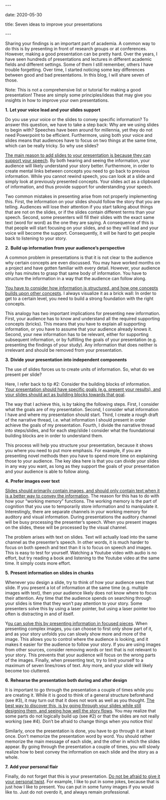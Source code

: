 \---

date: 2020-05-30

title: Seven ideas to improve your presentations

\---

Sharing your findings is an important part of academia. A common way to do this is by presenting in front of research groups or at conferences. However, making a good presentation can be pretty hard. Over the years, I have seen hundreds of presentations and lectures in different academic fields and different settings. Some of them I still remember, others I have trouble forgetting. Over time, I started noticing some key differences between good and bad presentations. In this blog, I will share seven of those.

Note: This is not a comprehensive list or tutorial for making a good presentation! These are simply some principles/ideas that may give you insights in how to improve your own presentations. 

**1.**    **Let your voice lead and your slides support**

Do you use your voice or the slides to convey specific information? To answer this question, we have to take a step back: Why are we using slides to begin with? Speeches have been around for millennia, yet they do not need Powerpoint to be efficient. Furthermore, using both your voice and slides means that audiences have to focus on two things at the same time, which can be really tricky. So why use slides?

<u>The main reason to add slides to your presentation is because they can support your speech</u>. By both hearing and seeing the information, your audience will likely understand your story better. Furthermore, in order to create mental links between concepts you need to go back to previous information. While you cannot rewind speech, you can look at a slide and simply look at previously presented concepts. Your slides act as a clipboard of information, and thus provide support for understanding your speech.

Two common mistakes in presenting arise from not properly implementing this. First, the information on your slides should follow the story that you are telling. Audiences will lose their attention if you start talking about things that are not on the slides, or if the slides contain different terms than your speech. Second, some presenters will fill their slides with the exact same text (word for word) as the one they are saying. A consequence of this is that people will start focusing on your slides, and so they will lead and your voice will become the support. Consequently, it will be hard to get people back to listening to your story.

**2.**    **Build up information from your audience’s perspective**

A common problem in presentations is that it is not clear to the audience why certain concepts are even discussed. You may have worked months on a project and have gotten familiar with every detail. However, your audience only has minutes to grasp that same body of information. You have to structure the information in a way that the audience can follow along.

<u>You have to consider how information is structured, and how one concepts builds upon other concepts</u>. I always visualize it as a brick wall: In order to get to a certain level, you need to build a strong foundation with the right concepts. 

This analogy has two important implications for presenting new information. First, your audience has to know and understand all the required supporting concepts (bricks). This means that you have to explain all supporting information, or you have to assume that your audience already knows it. Second, your new information has to be relevant, either for supporting subsequent information, or by fulfilling the goals of your presentation (e.g. presenting the findings of your study). Any information that does neither is irrelevant and should be removed from your presentation.

**3.**    **Divide your presentation into independent components**

The use of slides forces us to create units of information. So, what do we present per slide? 

Here, I refer back to tip #2: Consider the building blocks of information. <u>Your presentation should have specific goals (e.g. present your results), and your slides should act as building blocks towards that goal</u>. 

The way that I achieve this, is by taking the following steps. First, I consider what the goals are of my presentation. Second, I consider what information I have and where my presentation should start. Third, I create a rough draft of the narrative thread, i.e. what information I should present in order achieve the goals of my presentation. Fourth, I divide the narrative thread into steps/slides, and for each step/slide I consider what the foundational building blocks are in order to understand them. 

This process will help you structure your presentation, because it shows you where you need to put more emphasis. For example, if you are presenting novel methods then you have to spend more time on explaining those to your audience. The key idea here is that you can divide your slides in any way you want, as long as they support the goals of your presentation and your audience is able to follow along.

**4.**    **Prefer images over text**

<u>Slides should primarily contain images, and should only contain text when it is a better way to convey the information</u>. The reason for this has to do with how your “working memory” functions. The working memory is the part of cognition that you use to temporarily store information and to manipulate it. Interestingly, there are separate channels in your working memory for auditory and visual information. During presentations the auditory channel will be busy processing the presenter’s speech. When you present images on the slides, these will be processed by the visual channel. 

The problem arises with text on slides. Text will actually load into the same channel as the presenter’s speech. In other words, it is much harder to focus on both speech and text than it is to focus on speech and images. This is easy to test for yourself. Watching a Youtube video with audio is no effort, but try reading a book and listening to the Youtube video at the same time. It simply costs more effort.

**5.**    **Present information on slides in chunks**

Whenever you design a slide, try to think of how your audience sees that slide. If you present a lot of information at the same time (e.g. multiple images with text), then your audience likely does not know where to focus their attention. Any time that the audience spends on searching through your slides is time that they won’t pay attention to your story. Some presenters solve this by using a laser pointer, but using a laser pointer too often is distracting in and of itself. 

Y<u>ou can solve this by presenting information in focused pieces</u>. When presenting complex images, you can choose to first only show part of it, and as your story unfolds you can slowly show more and more of the image. This allows you to control where the audience is looking, and it makes it easier for the audience to follow your story. If you are using images from other sources, consider removing words or text that is not relevant to your story. This prevents that your audience will focus on the wrong parts of the images. Finally, when presenting text, try to limit yourself to a maximum of seven lines/rows of text. Any more, and your slide will likely become too cluttered. 

**6.**    **Rehearse the presentation both during and after design**

It is important to go through the presentation a couple of times while you are creating it. While it is good to think of a general structure beforehand (see #3), it may turn out that it does not work as well as you thought. <u>The best way to discover this, is by going through your slides while still designing them, and seeing how well the story flows</u>. You may realize that some parts do not logically build up (see #2) or that the slides are not really working (see #4). Don’t be afraid to change things when you notice this!

Similarly, once the presentation is done, you have to go through it at least once. Don’t memorize the presentation word by word. You should rather memorize the main message of each slide, and the other in which the slides appear. By going through the presentation a couple of times, you will slowly realize how to best convey the information on each slide and the story as a whole.

**7.**    **Add your personal flair**

Finally, do not forget that this is your presentation. <u>Do not be afraid to give it your personal twist</u>. For example, I like to put in some jokes, because that is just how I like to present. You can put in some funny images if you would like to. Just do not overdo it, and always remain professional.